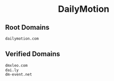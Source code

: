 


<h1 align="center">DailyMotion</h1>  


## Root Domains


```html
dailymotion.com
```  


## Verified Domains


```html
dmxleo.com
dai.ly
dm-event.net
```  


